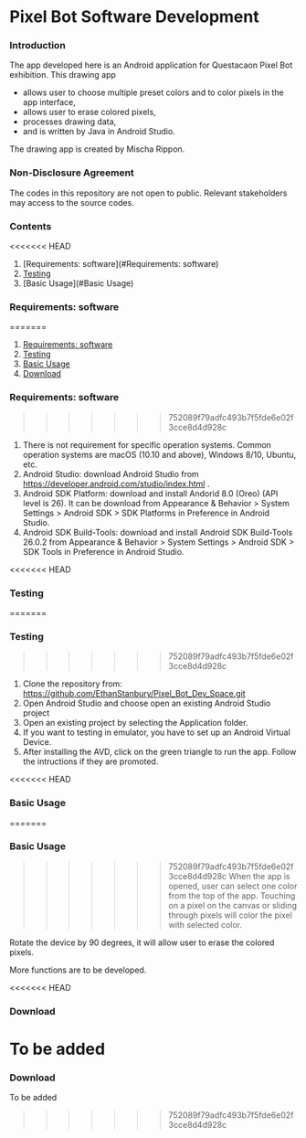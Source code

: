 # Pixel Bot Software Development

### Introduction
The app developed here is an Android application for Questacaon Pixel Bot exhibition. This drawing app 

* allows user to choose multiple preset colors and to color pixels in the app interface,
* allows user to erase colored pixels,
* processes drawing data,
* and is written by Java in Android Studio.

The drawing app is created by Mischa Rippon.

### Non-Disclosure Agreement
The codes in this repository are not open to public. Relevant stakeholders may access to the source codes.

### Contents
<<<<<<< HEAD
1. [Requirements: software](#Requirements: software)
2. [Testing](#Testing)
2. [Basic Usage](#Basic Usage)

### Requirements: software
=======
1. [Requirements: software](#requirements-software)
2. [Testing](#testing)
3. [Basic Usage](#basic-usage)
4. [Download](#download)

### Requirements: software <a name="requirements-software"></a>
>>>>>>> 752089f79adfc493b7f5fde6e02f3cce8d4d928c
1. There is not requirement for specific operation systems. Common operation systems are macOS (10.10 and above), Windows 8/10, Ubuntu, etc.
2. Android Studio: download Android Studio from https://developer.android.com/studio/index.html .
3. Android SDK Platform: download and install Andorid 8.0 (Oreo) (API level is 26). It can be download from Appearance & Behavior > System Settings > Android SDK > SDK Platforms in Preference in Android Studio.
4. Android SDK Build-Tools: download and install Android SDK Build-Tools 26.0.2 from Appearance & Behavior > System Settings > Android SDK > SDK Tools in Preference in Android Studio.

<<<<<<< HEAD
### Testing
=======
### Testing <a name="testing"></a>
>>>>>>> 752089f79adfc493b7f5fde6e02f3cce8d4d928c
1. Clone the repository from: https://github.com/EthanStanbury/Pixel_Bot_Dev_Space.git
2. Open Android Studio and choose open an existing Android Studio project
3. Open an existing project by selecting the Application folder.
4. If you want to testing in emulator, you have to set up an Android Virtual Device.
5. After installing the AVD, click on the green triangle to run the app. Follow the intructions if they are promoted.

<<<<<<< HEAD
### Basic Usage 
=======
### Basic Usage <a name="basic-usage"></a>
>>>>>>> 752089f79adfc493b7f5fde6e02f3cce8d4d928c
When the app is opened, user can select one color from the top of the app. Touching on a pixel on the canvas or sliding through pixels will color the pixel with selected color. 

Rotate the device by 90 degrees, it will allow user to erase the colored pixels.

More functions are to be developed.

<<<<<<< HEAD
### Download
To be added
=======
### Download <a name="download"></a>
To be added
>>>>>>> 752089f79adfc493b7f5fde6e02f3cce8d4d928c
